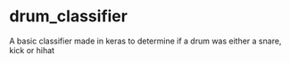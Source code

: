 # drum_classifier
A basic classifier made in keras to determine if a drum was either a snare, kick or hihat
